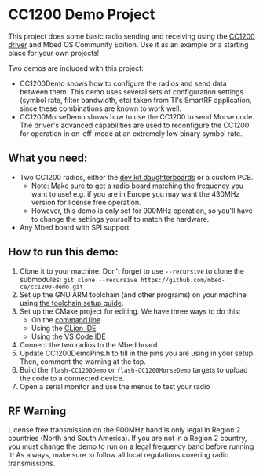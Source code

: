 # CC1200 Demo Project
This project does some basic radio sending and receiving using the [CC1200 driver](https://github.com/mbed-ce/cc1200-driver) and Mbed OS Community Edition.  Use it as an example or a starting place for your own projects!

Two demos are included with this project: 
- CC1200Demo shows how to configure the radios and send data between them.  This demo uses several sets of configuration settings (symbol rate, filter bandwidth, etc) taken from TI's SmartRF application, since these combinations are known to work well.
- CC1200MorseDemo shows how to use the CC1200 to send Morse code.  The driver's advanced capabilities are used to reconfigure the CC1200 for operation in on-off-mode at an extremely low binary symbol rate.

## What you need:
- Two CC1200 radios, either the [dev kit daughterboards](https://www.ti.com/tool/CC1200EMK-868-930#order-start-development) or a custom PCB.
  - Note: Make sure to get a radio board matching the frequency you want to use!  e.g. if you are in Europe you may want the 430MHz version for license free operation.
  - However, this demo is only set for 900MHz operation, so you'll have to change the settings yourself to match the hardware.
- Any Mbed board with SPI support

## How to run this demo:

1. Clone it to your machine.  Don't forget to use `--recursive` to clone the submodules: `git clone --recursive https://github.com/mbed-ce/cc1200-demo.git`
2. Set up the GNU ARM toolchain (and other programs) on your machine using [the toolchain setup guide](https://github.com/mbed-ce/mbed-os/wiki/Toolchain-Setup-Guide).
3. Set up the CMake project for editing.  We have three ways to do this:
    - On the [command line](https://github.com/mbed-ce/mbed-os/wiki/Project-Setup:-Command-Line)
    - Using the [CLion IDE](https://github.com/mbed-ce/mbed-os/wiki/Project-Setup:-CLion)
    - Using the [VS Code IDE](https://github.com/mbed-ce/mbed-os/wiki/Project-Setup:-VS-Code)
4. Connect the two radios to the Mbed board.
5. Update CC1200DemoPins.h to fill in the pins you are using in your setup.  Then, comment the warning at the top.
6. Build the `flash-CC1200Demo` or `flash-CC1200MorseDemo` targets to upload the code to a connected device.
7. Open a serial monitor and use the menus to test your radio

## RF Warning
License free transmission on the 900MHz band is only legal in Region 2 countries (North and South America).  If you are not in a Region 2 country, you must change the demo to run on a legal frequency band before running it!  As always, make sure to follow all local regulations covering radio transmissions.